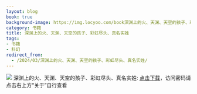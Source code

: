 ```yaml
---
layout: blog
book: true
background-image: https://img.locyoo.com/book深渊上的火、天渊、天空的孩子、彩虹尽头、真名实姓.jpg
category: 书籍
title: 深渊上的火、天渊、天空的孩子、彩虹尽头、真名实姓
tags:
- 书籍
- 科幻
redirect_from:
  - /2024/03/深渊上的火、天渊、天空的孩子、彩虹尽头、真名实姓/
---
```

![](https://img.locyoo.com/book深渊上的火、天渊、天空的孩子、彩虹尽头、真名实姓.jpg)
深渊上的火、天渊、天空的孩子、彩虹尽头、真名实姓: <a name = "ref1" href="https://url18.ctfile.com/f/50983618-1357864841-8985d0?p=3619">点击下载</a>，访问密码请点击右上方“关于”自行查看